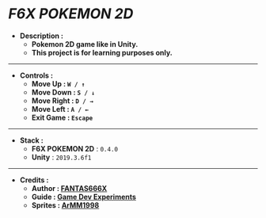 # *F6X POKEMON 2D*
- **Description :**
  - **Pokemon 2D game like in Unity.**
  - **This project is for learning purposes only.**
---
- **Controls :**
  - **Move Up : `W / ↑`**
  - **Move Down : `S / ↓`**
  - **Move Right : `D / →`**
  - **Move Left : `A / ←`**
  - **Exit Game : `Escape`**
---
- **Stack :**
  - **F6X POKEMON 2D** : `0.4.0`
  - **Unity** : `2019.3.6f1`
---
- **Credits :**
  - **Author : [FANTAS666X](https://github.com/FANTAS666IXI)**
  - **Guide : [Game Dev Experiments](https://www.youtube.com/watch?v=_Pm16a18zy8&list=PLLf84Zj7U26kfPQ00JVI2nIoozuPkykDX&index=1)**
  - **Sprites : [ArMM1998](https://opengameart.org/content/zelda-like-tilesets-and-sprites)**